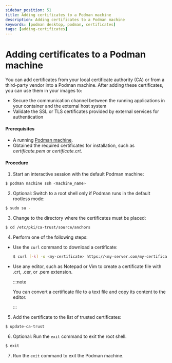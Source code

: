 ```yaml
---
sidebar_position: 51
title: Adding certificates to a Podman machine
description: Adding certificates to a Podman machine
keywords: [podman desktop, podman, certificates]
tags: [adding-certificates]
---
```


# Adding certificates to a Podman machine

You can add certificates from your local certificate authority (CA) or from a third-party vendor into a Podman machine. After adding these certificates, you can use them in your images to:

- Secure the communication channel between the running applications in your container and the external host system
- Validate the SSL or TLS certificates provided by external services for authentication

#### Prerequisites

- A running [Podman machine](/docs/podman/creating-a-podman-machine).
- Obtained the required certificates for installation, such as _certificate.pem_ or _certificate.crt_.

#### Procedure

1. Start an interactive session with the default Podman machine:

```sh
$ podman machine ssh <machine_name>
```

2. Optional: Switch to a root shell only if Podman runs in the default rootless mode:

```sh
$ sudo su -
```

3. Change to the directory where the certificates must be placed:

```sh
$ cd /etc/pki/ca-trust/source/anchors
```

4. Perform one of the following steps:

- Use the `curl` command to download a certificate:

  ```sh
  $ curl [-k] -o <my-certificate> https://<my-server.com/my-certificate>
  ```

- Use any editor, such as Notepad or Vim to create a certificate file with .crt, .cer, or .pem extension.

  :::note

  You can convert a certificate file to a text file and copy its content to the editor.

  :::

5. Add the certificate to the list of trusted certificates:

```sh
$ update-ca-trust
```

6. Optional: Run the `exit` command to exit the root shell.

```sh
$ exit
```

7. Run the `exit` command to exit the Podman machine.
